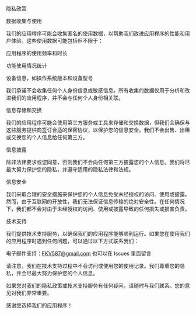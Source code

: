 隐私政策

数据收集与使用

我们的应用程序可能会收集匿名的使用数据，以帮助我们改进应用程序的性能和用户体验。这些使用数据可能包括但不限于：

应用程序的使用频率和时长

功能使用情况统计

设备信息，如操作系统版本和设备型号

我们承诺不会收集任何个人身份信息或敏感信息。所有收集的数据仅用于分析和改进我们的应用程序，并不会与任何个人身份相关联。

信息存储和交换

我们的应用程序可能会使用第三方服务或工具来存储和交换数据，但我们会确保与这些服务提供商签订合适的保密协议，以保护您的信息安全。我们不会出售、出租或交换您的个人信息给任何第三方。

信息披露

除非法律要求或您同意，否则我们不会向任何第三方披露您的个人信息。我们将尽最大努力保护您的隐私，并遵守适用的隐私法律和法规。

信息安全

我们采取合理的安全措施来保护您的个人信息免受未经授权的访问、使用或披露。然而，由于互联网的开放性，我们无法保证信息传输的绝对安全性。在任何情况下，我们都不会对由于未经授权的访问、使用或披露导致的任何损失或损害负责。

技术支持

我们提供技术支持服务，以确保我们的应用程序能够顺利运行。如果您在使用我们的应用程序时遇到任何问题，可以通过以下方式联系我们：

电子邮件支持：FKV587@gmail.com
也可以在 Issues 里面留言

请注意，我们在技术支持过程中不会访问或使用您的使用记录。我们尊重您的隐私，并会尽最大努力保护您的个人信息。

如果您对我们的隐私政策或技术支持服务有任何疑问，请随时与我们联系。您的意见对我们非常重要。

感谢您选择我们的应用程序！
